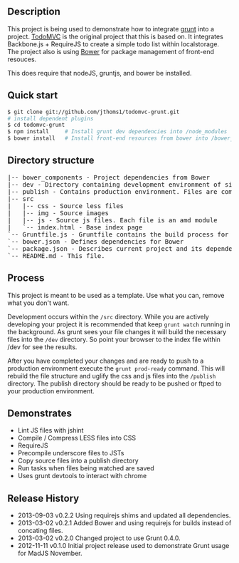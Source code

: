 ## Description

This project is being used to demonstrate how to integrate [grunt][] into
a project. [TodoMVC][] is the original
project that this is based on.  It integrates Backbone.js + RequireJS to 
create a simple todo list within localstorage. The project also is using
[Bower][] for package management of front-end resouces.

This does require that nodeJS, gruntjs, and bower be installed.

## Quick start

```sh
$ git clone git://github.com/jthoms1/todomvc-grunt.git
# install dependent plugins
$ cd todomvc-grunt
$ npm install     # Install grunt dev dependencies into /node_modules
$ bower install   # Install front-end resources from bower into /bower_components
```

## Directory structure
<pre>
|-- bower_components - Project dependencies from Bower
|-- dev - Directory containing development environment of site for testing.
|-- publish - Contains production environment. Files are compressed.
|-- src
|   |-- css - Source less files 
|   |-- img - Source images
|   |-- js - Source js files. Each file is an amd module
|   `-- index.html - Base index page
`-- Gruntfile.js - Gruntfile contains the build process for this setup
`-- bower.json - Defines dependencies for Bower
`-- package.json - Describes current project and its dependencies
`-- README.md - This file.
</pre>
## Process
This project is meant to be used as a template. Use what you can, remove what you
don't want.

Development occurs within the `/src` directory. While you are actively developing your project
it is recommended that keep `grunt watch` running in the background.  As grunt sees your
file changes it will build the necessary files into the `/dev` directory.  So point your browser
to the index file within /dev for see the results.

After you have completed your changes and are ready to push to a production environment 
execute the `grunt prod-ready` command.  This will rebuild the file structure and uglify 
the css and js files into the `/publish` directory. The publish directory should be ready to be pushed
or ftped to your production environment.

## Demonstrates

* Lint JS files with jshint
* Compile / Compress LESS files into CSS
* RequireJS
* Precompile underscore files to JSTs
* Copy source files into a publish directory
* Run tasks when files being watched are saved
* Uses grunt devtools to interact with chrome

## Release History

* 2013-09-03    v0.2.2   Using requirejs shims and updated all dependencies.
* 2013-03-02    v0.2.1   Added Bower and using requirejs for builds instead of concating files.
* 2013-03-02    v0.2.0   Changed project to use Grunt 0.4.0.
* 2012-11-11    v0.1.0   Initial project release used to demonstrate Grunt usage for MadJS November.

[todoMVC]: http://addyosmani.github.com/todomvc
[grunt]: https://github.com/gruntjs/grunt
[bower]: https://github.com/twitter/bower
